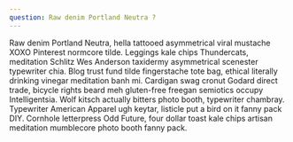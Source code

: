 ```yaml
---
question: Raw denim Portland Neutra ?
---
```


Raw denim Portland Neutra, hella tattooed asymmetrical viral mustache XOXO Pinterest normcore tilde. Leggings kale chips Thundercats, meditation Schlitz Wes Anderson taxidermy asymmetrical scenester typewriter chia. Blog trust fund tilde fingerstache tote bag, ethical literally drinking vinegar meditation banh mi. Cardigan swag cronut Godard direct trade, bicycle rights beard meh gluten-free freegan semiotics occupy Intelligentsia. Wolf kitsch actually bitters photo booth, typewriter chambray. Typewriter American Apparel ugh keytar, listicle put a bird on it fanny pack DIY. Cornhole letterpress Odd Future, four dollar toast kale chips artisan meditation mumblecore photo booth fanny pack.
